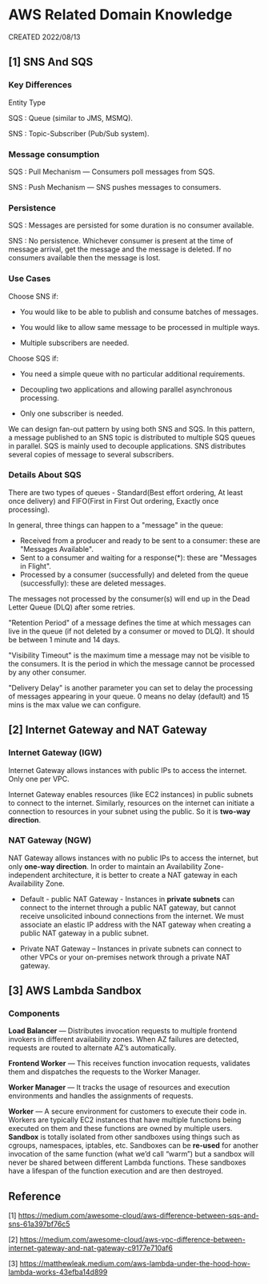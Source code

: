 # AWS Related Domain Knowledge

CREATED 2022/08/13

## [1] SNS And SQS

### Key Differences

Entity Type

SQS : Queue (similar to JMS, MSMQ).

SNS : Topic-Subscriber (Pub/Sub system).

### Message consumption

SQS : Pull Mechanism — Consumers poll messages from SQS.

SNS : Push Mechanism — SNS pushes messages to consumers.

### Persistence

SQS : Messages are persisted for some duration is no consumer available.

SNS : No persistence. Whichever consumer is present at the time of message arrival, get the message and the message is deleted. If no consumers available then the message is lost.

### Use Cases

Choose SNS if:

* You would like to be able to publish and consume batches of messages.

* You would like to allow same message to be processed in multiple ways.

* Multiple subscribers are needed.

Choose SQS if:

* You need a simple queue with no particular additional requirements.

* Decoupling two applications and allowing parallel asynchronous processing.

* Only one subscriber is needed.

We can design fan-out pattern by using both SNS and SQS. In this pattern, a message published to an SNS topic is distributed to multiple SQS queues in parallel. SQS is mainly used to decouple applications. SNS distributes several copies of message to several subscribers.

### Details About SQS

There are two types of queues - Standard(Best effort ordering, At least once delivery) and FIFO(First in First Out ordering, Exactly once processing).

In general, three things can happen to a "message" in the queue:

* Received from a producer and ready to be sent to a consumer: these are "Messages Available".
* Sent to a consumer and waiting for a response(*): these are "Messages in Flight".
* Processed by a consumer (successfully) and deleted from the queue (successfully): these are deleted messages.

The messages not processed by the consumer(s) will end up in the Dead Letter Queue (DLQ) after some retries.

"Retention Period" of a message defines the time at which messages can live in the queue (if not deleted by a consumer or moved to DLQ). It should be between 1 minute and 14 days.

"Visibility Timeout" is the maximum time a message may not be visible to the consumers. It is the period in which the message cannot be processed by any other consumer.

"Delivery Delay" is another parameter you can set to delay the processing of messages appearing in your queue. 0 means no delay (default) and 15 mins is the max value we can configure.

## [2] Internet Gateway and NAT Gateway

### Internet Gateway (IGW)

Internet Gateway allows instances with public IPs to access the internet. Only one per VPC.

Internet Gateway enables resources (like EC2 instances) in public subnets to connect to the internet. Similarly, resources on the internet can initiate a connection to resources in your subnet using the public. So it is **two-way direction**.

### NAT Gateway (NGW)

NAT Gateway allows instances with no public IPs to access the internet, but only **one-way direction**. In order to maintain an Availability Zone-independent architecture, it is better to create a NAT gateway in each Availability Zone.

* Default - public NAT Gateway - Instances in **private subnets** can connect to the internet through a public NAT gateway, but cannot receive unsolicited inbound connections from the internet. We must associate an elastic IP address with the NAT gateway when creating a public NAT gateway in a public subnet.

* Private NAT Gateway – Instances in private subnets can connect to other VPCs or your on-premises network through a private NAT gateway.

## [3] AWS Lambda Sandbox

### Components

**Load Balancer** — Distributes invocation requests to multiple frontend invokers in different availability zones. When AZ failures are detected, requests are routed to alternate AZ’s automatically.

**Frontend Worker** — This receives function invocation requests, validates them and dispatches the requests to the Worker Manager.

**Worker Manager** — It tracks the usage of resources and execution environments and handles the assignments of requests.

**Worker** — A secure environment for customers to execute their code in. Workers are typically EC2 instances that have multiple functions being executed on them and these functions are owned by multiple users. **Sandbox** is totally isolated from other sandboxes using things such as cgroups, namespaces, iptables, etc. Sandboxes can be **re-used** for another invocation of the same function (what we’d call “warm”) but a sandbox will never be shared between different Lambda functions. These sandboxes have a lifespan of the function execution and are then destroyed.

## Reference

[1] <https://medium.com/awesome-cloud/aws-difference-between-sqs-and-sns-61a397bf76c5>

[2] <https://medium.com/awesome-cloud/aws-vpc-difference-between-internet-gateway-and-nat-gateway-c9177e710af6>

[3] <https://matthewleak.medium.com/aws-lambda-under-the-hood-how-lambda-works-43efba14d899>
